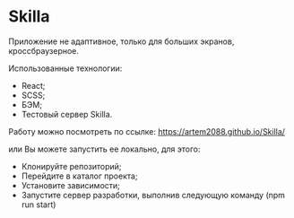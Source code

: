 # Skilla

Приложение не адаптивное, только для больших экранов, кроссбраузерное.

Использованные технологии:
  - React;
  - SCSS;
  - БЭМ;
  - Тестовый сервер Skilla.

  Работу можно посмотреть по ссылке: https://artem2088.github.io/Skilla/

  или Вы можете запустить ее локально, для этого:
   - Клонируйте репозиторий;
   - Перейдите в каталог проекта;
   - Установите зависимости;
   - Запустите сервер разработки, выполнив следующую команду (npm run start) 